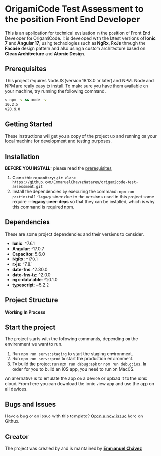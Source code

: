 # OrigamiCode Test Assessment to the position Front End Developer

This is an application for technical evaluation in the position of Front End Developer for OrigamiCode.
It is developed with the latest versions of **Ionic 7** and **Angular 17**, using technologies such as **NgRx**,
**RxJs** through the **Facade** design pattern and also using a custom architecture based on **Clean Architecture** and **Atomic Design**.

## Prerequisites

This project requires NodeJS (version 18.13.0 or later) and NPM. Node and NPM are really easy to install. To make sure you have them available on your machine, try running the following command.

```sh
$ npm -v && node -v
10.2.5
v20.9.0
```

## Getting Started

These instructions will get you a copy of the project up and running on your local machine for development and testing purposes.

## Installation

**BEFORE YOU INSTALL:** please read the [prerequisites](#prerequisites)

1. Clone this repository: `git clone https://github.com/EmmanuelChavezNataren/origamicode-test-assessment.git`
2. Install the dependencies by executing the command: `npm run postinstall:legacy` since due to the versions used in this project some require **--legacy-peer-deps** so that they can be installed, which is why this command is required npm.

## Dependencies

These are some project dependencies and their versions to consider.
- **Ionic**: ^7.6.1
- **Angular**: ^17.0.7
- **Capacitor**: 5.6.0
- **NgRx**: ^17.0.1
- **rxjs**: ^7.8.1
- **date-fns**: ^2.30.0
- **date-fns-tz**: ^2.0.0
- **ngx-datatable**: ^20.1.0
- **typescript**: ~5.2.2

## Project Structure

**Working In Process**

## Start the project
The project starts with the following commands, depending on the environment we want to run.

1. Run `npm run serve:staging` to start the staging environment.
2. Run `npm run serve:prod` to start the production environment.
3. To build the project run `npm run debug:apk` or `npm run debug:ios`. In order for you to build an iOS app, you need to run on MacOS.

An alternative is to emulate the app on a device or upload it to the ionic cloud. From here you can download the ionic view app and use the app on all devices.

## Bugs and Issues

Have a bug or an issue with this template? [Open a new issue](https://github.com/EmmanuelChavezNataren/origamicode-test-assessment/issues) here on Github.

## Creator

The project was created by and is maintained by **[Emmanuel Chávez](https://www.linkedin.com/in/emmanuel-chavez-nataren-dev/)**
